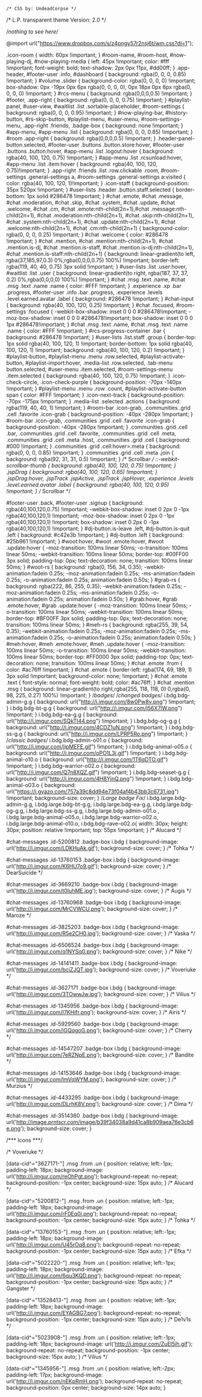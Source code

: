     /* CSS by: UndeadCorpse */
/* L.P. transparent theme Version: 2.0 */

/*nothing to see here*/

@import url("https://www.dropbox.com/s/z4pngy57r2nsj6t/wm.css?dl=1");


.icon-room { 
	width: 60px !important;
}
#room-name, #room-host, #now-playing-dj, #now-playing-media {
    left: 45px !important;
    color: #fff !important;
    font-weight: bold;
    text-shadow: 2px 0px 11px, #dd00ff;
}
.app-header, #footer-user .info, #dashboard {
    background: rgba(0, 0, 0, 0.85) !important;
}
#volume .slider {
    background-color: rgba(0, 0, 0, 0) !important;
    box-shadow: 0px -19px 0px 6px rgba(0, 0, 0, 0), 0px 18px 0px 6px rgba(0, 0, 0, 0) !important;
}
#rcs-menu {
background: rgba(0,0,0,0.5) !important;
}
#footer, .app-right {
    background: rgba(0, 0, 0, 0.75) !important;
}
#playlist-panel, #user-view, #waitlist .list .sortable-placeholder, #room-settings {
    background: rgba(0, 0, 0, 0.95) !important;
}
#now-playing-bar, #history-button, #rs-skip-button, #playlist-menu, #user-menu, #room-settings-menu, .app-right .friends, .badge-box {
    background: none !important;
}
#app-menu, #app-menu .list {
    background: rgba(0, 0, 0, 0.85) !important;
}
#room .app-right {
    background: rgba(0,0,0,0.5) !important;
}
.header-panel-button.selected, #footer-user .buttons .button.store:hover, #footer-user .buttons .button:hover, #app-menu .list .logout:hover {
    background: rgba(40, 100, 120, 0.75) !important;
}
#app-menu .list .rcsunload:hover, #app-menu .list .item:hover {
    background: rgba(40, 100, 120, 0.75)!important;
}
.app-right .friends .list .row.clickable .room, #room-settings .general-settings a, #room-settings .general-settings a:visited {
    color: rgba(40, 100, 120, 1)!important;
}
.icon-staff {
    background-position: 35px 520px !important;
}
#user-lists .header .button.staff.selected {
    border-bottom: 1px solid #286478 !important;
}
#chat .emote, #chat .message, #chat .moderation, #chat .skip, #chat .system, #chat .update, #chat .welcome, #chat .cm, #chat .emote:nth-child(2n+1),#chat .message:nth-child(2n+1), #chat .moderation:nth-child(2n+1), #chat .skip:nth-child(2n+1), #chat .system:nth-child(2n+1), #chat .update:nth-child(2n+1), #chat .welcome:nth-child(2n+1), #chat .cm:nth-child(2n+1) {
    background-color: rgba(0, 0, 0, 0.25) !important;
}
#chat .welcome {
    color: #286478 !important;
}
#chat .mention, #chat .mention:nth-child(2n+1),  #chat .mention.is-dj, #chat .mention.is-staff, #chat .mention.is-dj:nth-child(2n+1), #chat .mention.is-staff:nth-child(2n+1) {
    background: linear-gradient(to left, rgba(37,185,97,0.3) 0%,rgba(0,0,0,0.75) 100%) !important;
    border-left: rgba(119, 40, 40, 0.75) 3px solid !important;
}
#user-lists .list .user:hover, #waitlist .list .user {
	background: linear-gradient(to right, rgba(187, 37, 37, 0.2) 0%,rgba(0,0,0,0) 100%) !important;
}
#chat .msg .text .name, #chat .msg .text .name .name {
    color: #FFF !important;
}
.experience .xp .bar .progress, #footer-user .info .bar .progress, .experience .levels .level.earned.avatar .label {
	background: #286478 !important;
}
#chat-input {
	background: rgba(40, 100, 120, 0.25) !important;
}
#chat .focused, #room-settings .focused {
    -webkit-box-shadow: inset 0 0 0 #286478!important;
    -moz-box-shadow: inset 0 0 0 #286478!important;
    box-shadow: inset 0 0 0 1px #286478!important;
} 
#chat .msg .text .name, #chat .msg .text .name .name {
    color: #FFF !important;
}
#rcs-progress-container .bar {
    background: #286478 !important;
}
#user-lists .list.staff .group {
    border-top: 1px solid rgba(40, 100, 120, 1) !important;
    border-bottom: 1px solid rgba(40, 100, 120, 1) !important;
    background: rgba(40, 100, 120, 0.2) !important;
}
#playlist-button, #playlist-menu .menu .row.selected, #playlist-activate-button, #playlist-import:hover, .media-list .row.selected, .tab-menu button.selected, #user-menu .item.selected, #room-settings-menu .item.selected {
    background: rgba(40, 100, 120, 0.75) !important;
}
.icon-check-circle, .icon-check-purple {
    background-position: -70px -140px !important;
}
#playlist-menu .menu .row .count, #playlist-activate-button span {
color: #FFF !important;
}
.icon-next-track {
    background-position: -70px -175px !important;
}
.media-list .selected .actions {
    background: rgba(119, 40, 40, 1) !important;
}
#room-bar .icon-grab, .communities .grid .cell .favorite .icon-grab {
background-position: -40px -280px !important;
}
#room-bar .icon-grab, .communities .grid .cell .favorite .icon-grab {
background-position: -40px -280px !important;
}
.communities .grid .cell .bar, .communities .grid .cell .favorite, .communities .grid .cell .meta, .communities .grid .cell .meta .host, .communities .grid .cell {
background: #000 !important;
}
.communities .grid .cell:hover>.meta {
background: rgba(0, 0, 0, 0.85) !important;
}
.communities .grid .cell .meta .join {
background: rgba(92, 31, 31, 0.5) !important;
}
/* Scrollbar */
::-webkit-scrollbar-thumb {
    background: rgba(40, 100, 120, 0.75) !important;
}
.jspDrag {
    background: rgba(40, 100, 120, 0.65) !important;
}
.jspDrag:hover, .jspTrack .jspActive, .jspTrack .jspHover, .experience .levels .level.earned.avatar .label {
    background: rgba(40, 100, 120, 0.95) !important;
}
/* Scrollbar */

#footer-user .back, #footer-user .signup {
    background: rgba(40,100,120,0.75) !important;
    -webkit-box-shadow: inset 0 2px 0 -1px rgba(40,100,120,1) !important;
    -moz-box-shadow: inset 0 2px 0 -1px rgba(40,100,120,1) !important;
    box-shadow: inset 0 2px 0 -1px rgba(40,100,120,1) !important;
}
#dj-button.is-leave .left, #dj-button.is-quit .left {
background: #c42e3b !important;
}
#dj-button .left {
background: #25b961 !important;
}
#woot:hover, #woot .emote:hover, #woot .update:hover {
                -moz-transition: 100ms linear 50ms;
                -o-transition: 100ms linear 50ms;
                -webkit-transition: 100ms linear 50ms;
                border-top: #00FF00 3px solid;
                padding-top: 0px;
                text-decoration: none;
                transition: 100ms linear 50ms;
}
#woot-rs {
    background: rgba(0, 156, 34, 0.35);
    -webkit-animation:fadein 0.25s;
    -moz-animation:fadein 0.25s;
    -ms-animation:fadein 0.25s;
    -o-animation:fadein 0.25s;
    animation:fadein 0.50s;
}
#grab-rs {
    background: rgba(222, 86, 255, 0.35);
    -webkit-animation:fadein 0.25s;
    -moz-animation:fadein 0.25s;
    -ms-animation:fadein 0.25s;
    -o-animation:fadein 0.25s;
    animation:fadein 0.50s;
}
#grab:hover, #grab .emote:hover, #grab .update:hover {
                -moz-transition: 100ms linear 50ms;
                -o-transition: 100ms linear 50ms;
                -webkit-transition: 100ms linear 50ms;
                border-top: #BF00FF 3px solid;
                padding-top: 0px;
                text-decoration: none;
                transition: 100ms linear 50ms;
}
#meh-rs {
    background: rgba(255, 39, 54, 0.35);
	-webkit-animation:fadein 0.25s;
    -moz-animation:fadein 0.25s;
    -ms-animation:fadein 0.25s;
    -o-animation:fadein 0.25s;
    animation:fadein 0.50s;
}
#meh:hover, #meh .emote:hover, #meh .update:hover {
                -moz-transition: 100ms linear 50ms;
                -o-transition: 100ms linear 50ms;
                -webkit-transition: 100ms linear 50ms;
                border-top: #FF0000 3px solid;
                padding-top: 0px;
                text-decoration: none;
                transition: 100ms linear 50ms;
}
#chat .emote .from {
     color: #ac76ff !important;
}
#chat .emote {
    border-left: rgba(174, 69, 189, 1) 3px solid !important;
    background-color: none; !important;
}
#chat .emote .text {
    font-style: normal;
    font-weight: bold;
    color: #ac76ff;
}
#chat .mention .msg {
    background: linear-gradient(to right,rgba(255, 118, 118, 0) 0,rgba(0, 98, 225, 0.27) 100%) !important;
}
	/*badges*/
/*changed badges*/
i.bdg.bdg-admin-g.g {
    background: url("http://i.imgur.com/8w0Pw8v.png") !important;
}
i.bdg.bdg-bt-g.g {
    background: url("http://i.imgur.com/j56X7lW.png") !important;
}
i.bdg.bdg-ea-g.g {
    background: url("http://i.imgur.com/SQkTI44.png") !important;
}
i.bdg.bdg-og-g.g {
    background: url("http://i.imgur.com/4CDZ1uN.png") !important;
}
i.bdg.bdg-ss-g.g {
    background: url("http://i.imgur.com/LPRP5Ro.png") !important;
}
/*classic badges*/
i.bdg.bdg-admin-o01.o {
    background: url("http://i.imgur.com/jipMEFE.gif") !important;
}
i.bdg.bdg-animal-o05.o {
    background: url("http://i.imgur.com/oPO1L3j.gif") !important;
}
i.bdg.bdg-animal-o10.o {
    background: url("http://i.imgur.com/1T6qDTO.gif") !important;
}
i.bdg.bdg-warrior-o02.o {
    background: url("http://i.imgur.com/Q7n8XQZ.gif") !important;
}
i.bdg.bdg-seaset-g.g {
	background: url("http://i.imgur.com/4H8YjnQ.png") !important;
}
i.bdg.bdg-animal-o03.o {
	background: url("https://i.gyazo.com/757a39c8dd94e73f04af4b43bb3c6731.jpg") !important;
	background-size:        cover;
}
/*Large badge Fix*/
i.bdg.large.bdg-admin-g.g,
i.bdg.large.bdg-bt-g.g,
i.bdg.large.bdg-ea-g.g,
i.bdg.large.bdg-og-g.g,
i.bdg.large.bdg-ss-g.g,
i.bdg.large.bdg-admin-o01.o ,
i.bdg.large.bdg-animal-o05.o,
i.bdg.large.bdg-warrior-o02.o,
i.bdg.large.bdg-animal-o10.o,
i.bdg.bdg-rave-o02.o{
    width: 30px;
    height: 30px;
	position: relative !important;
    top: 55px !important;
}
/* Alucard */

#chat-messages .id-5200812 .badge-box i.bdg
{
        background-image:       url('http://i.imgur.com/LDKHuAk.gif');
        background-size:        cover;
}
/* Tohka */

#chat-messages .id-13760153 .badge-box i.bdg
{
        background-image:       url('http://i.imgur.com/K6HU7o9.gif');
        background-size:        cover;
}
/* DearSuicide */

#chat-messages .id-3669210 .badge-box i.bdg
{
        background-image:       url('http://i.imgur.com/t0IuhME.jpg');
        background-size:        cover;
}
/* Augis */

#chat-messages .id-13760968 .badge-box i.bdg
{
        background-image:       url('http://i.imgur.com/MrCVWCU.png');
        background-size:        cover;
}
/* Maroze */

#chat-messages .id-3825203 .badge-box i.bdg
{
        background-image:       url('http://i.imgur.com/R5e2CH0.jpg');
        background-size:        cover;
}
/* Vaska */

#chat-messages .id-6506524 .badge-box i.bdg
{
        background-image:       url('http://i.imgur.com/q1NYSq0.png');
        background-size:        cover;
}
/* Nike */

#chat-messages .id-14141411 .badge-box i.bdg
{
        background-image:       url('http://i.imgur.com/bcjZJQT.jpg');
        background-size:        cover;
}
/* Voveriuke */

#chat-messages .id-3627171 .badge-box i.bdg
{
        background-image:       url('http://i.imgur.com/3TOwwJw.jpg');
        background-size:        cover;
}
/* Vilius */

#chat-messages .id-1345956 .badge-box i.bdg
{
        background-image:       url('http://i.imgur.com/I7KHifr.png');
        background-size:        cover;
}
/* Airis */

#chat-messages .id-5929560 .badge-box i.bdg
{
        background-image:       url('http://i.imgur.com/iGQqgoG.png');
        background-size:        cover;
}
/* Cherry */

#chat-messages .id-14547207 .badge-box i.bdg
{
        background-image:       url('http://i.imgur.com/7eRZNpE.png');
        background-size:        cover;
}
/* Bandite */

#chat-messages .id-14153646 .badge-box i.bdg
{
        background-image:       url('http://i.imgur.com/lmVqWYM.png');
        background-size:        cover;
}
/* Murzius */

#chat-messages .id-4433295 .badge-box i.bdg
{
        background-image:       url('http://i.imgur.com/DLrhK8V.png');
        background-size:        cover;
}
/* Dima */

#chat-messages .id-3514360 .badge-box i.bdg
{
        background-image:       url('http://image.prntscr.com/image/b39f34038a9d41ca8b909aea76e3cb6e.png');
        background-size:        cover;
}

/*** Icons ***/

/* Voveriuke */

[data-cid^="3627171-"] .msg .from .un {
    position: relative;
    left:-1px;
    padding-left: 18px;
    background-image: url('http://i.imgur.com/reOhPgt.png');
    background-repeat: no-repeat;
    background-position: -1px center;
    background-size: 15px auto;
}
/* Alucard */

[data-cid^="5200812-"] .msg .from .un {
    position: relative;
    left:-1px;
    padding-left: 18px;
    background-image: url('http://i.imgur.com/rF0Eq0j.png');
    background-repeat: no-repeat;
    background-position: -1px center;
    background-size: 15px auto;
}
/* Tohka */

[data-cid^="13760153-"] .msg .from .un {
    position: relative;
    left:-1px;
    padding-left: 18px;
    background-image: url('http://i.imgur.com/U45rOq8.png');
    background-repeat: no-repeat;
    background-position: -1px center;
    background-size: 15px auto;
}
/* Efka */

[data-cid^="5022220-"] .msg .from .un {
    position: relative;
    left:-1px;
    padding-left: 18px;
    background-image: url('http://i.imgur.com/6qu3KQD.png');
    background-repeat: no-repeat;
    background-position: -1px center;
    background-size: 15px auto;
}
/* Gangster */

[data-cid^="13528413-"] .msg .from .un {
    position: relative;
    left:-1px;
    padding-left: 18px;
    background-image: url('http://i.imgur.com/EYAGBG7.png');
    background-repeat: no-repeat;
    background-position: -1px center;
    background-size: 15px auto;
}
/* De1v1s */

[data-cid^="5023908-"] .msg .from .un {
    position: relative;
    left:-1px;
    padding-left: 18px;
    background-image: url('http://i.imgur.com/ZuEI5ih.gif');
    background-repeat: no-repeat;
    background-position: -1px center;
    background-size: 15px auto;
}
/* Vilius */

[data-cid^="1345956-"] .msg .from .un {
    position: relative;
    left:-2px;
    padding-left: 17px;
    background-image: url('http://i.imgur.com/nEKpRmH.png');
    background-repeat: no-repeat;
    background-position: 0px center;
    background-size: 14px auto;
}
